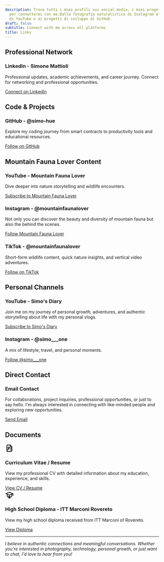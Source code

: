 ```yaml
---
description: Trova tutti i miei profili sui social media, i miei progetti e i modi
  per connettermi con me.Dalla fotografia naturalistica di Instagram allo storytelling
  di YouTube e ai progetti di sviluppo di GitHub.
draft: false
subtitle: Connect with me across all platforms
title: Links
---
```


<!-- hash: b2d7dc5f4f03 -->
<div class="social-links-container">

## Professional Network

<div class="link-card">
  <div class="link-icon linkedin">
    <i class="fab fa-linkedin"></i>
  </div>
  <div class="link-content">
    <h3>LinkedIn - Simone Mattioli</h3>
    <p>Professional updates, academic achievements, and career journey. Connect for networking and professional opportunities.</p>
    <a href="https://www.linkedin.com/in/simonemattioli2003/" target="_blank" rel="noopener noreferrer" class="btn btn-primary">
      Connect on LinkedIn
    </a>
  </div>
</div>

## Code & Projects

<div class="link-card">
  <div class="link-icon github">
    <i class="fab fa-github"></i>
  </div>
  <div class="link-content">
    <h3>GitHub - @simo-hue</h3>
    <p>Explore my coding journey from smart contracts to productivity tools and educational resources.</p>
    <a href="https://github.com/simo-hue" target="_blank" rel="noopener noreferrer" class="btn btn-primary">
      Follow on GitHub
    </a>
  </div>
</div>

## Mountain Fauna Lover Content

<div class="link-card">
  <div class="link-icon youtube">
    <i class="fab fa-youtube"></i>
  </div>
  <div class="link-content">
    <h3>YouTube - Mountain Fauna Lover</h3>
    <p>Dive deeper into nature storytelling and wildlife encounters.</p>
    <a href="https://youtube.com/@mountainfaunalover" target="_blank" rel="noopener noreferrer" class="btn btn-primary">
      Subscribe to Mountain Fauna Lover
    </a>
  </div>
</div>

<div class="link-card">
  <div class="link-icon instagram">
    <i class="fab fa-instagram"></i>
  </div>
  <div class="link-content">
    <h3>Instagram - @mountainfaunalover</h3>
    <p>Not only you can discover the beauty and diversity of mountain fauna but also the behind the scenes.</p>
    <a href="https://instagram.com/mountainfaunalover" target="_blank" rel="noopener noreferrer" class="btn btn-primary">
      Follow Mountain Fauna Lover
    </a>
  </div>
</div>

<div class="link-card">
  <div class="link-icon tiktok">
    <i class="fab fa-tiktok"></i>
  </div>
  <div class="link-content">
    <h3>TikTok - @mountainfaunalover</h3>
    <p>Short-form wildlife content, quick nature insights, and vertical video adventures.</p>
    <a href="https://www.tiktok.com/@mountainfaunalover" target="_blank" rel="noopener noreferrer" class="btn btn-primary">
      Follow on TikTok
    </a>
  </div>
</div>

## Personal Channels

<div class="link-card">
  <div class="link-icon youtube">
    <i class="fab fa-youtube"></i>
  </div>
  <div class="link-content">
    <h3>YouTube - Simo's Diary</h3>
    <p>Join me on my journey of personal growth, adventures, and authentic storytelling about life with my personal vlogs.</p>
    <a href="https://youtube.com/@simosdiary2003" target="_blank" rel="noopener noreferrer" class="btn btn-primary">
      Subscribe to Simo's Diary
    </a>
  </div>
</div>

<div class="link-card">
  <div class="link-icon instagram">
    <i class="fab fa-instagram"></i>
  </div>
  <div class="link-content">
    <h3>Instagram - @simo___one</h3>
    <p>A mix of lifestyle, travel, and personal moments.</p>
    <a href="https://instagram.com/simo___one" target="_blank" rel="noopener noreferrer" class="btn btn-primary">
      Follow @simo___one
    </a>
  </div>
</div>

## Direct Contact

<div class="link-card">
  <div class="link-icon email">
    <i class="fas fa-envelope"></i>
  </div>
  <div class="link-content">
    <h3>Email Contact</h3>
    <p>For collaborations, project inquiries, professional opportunities, or just to say hello. I'm always interested in connecting with like-minded people and exploring new opportunities.</p>
    <a href="mailto:mattioli.simone.10@gmail.com" class="btn btn-primary">
      Send Email
    </a>
  </div>
</div>

## Documents

<div class="link-card">
  <div class="link-icon document">
    <svg xmlns="http://www.w3.org/2000/svg" width="28" height="28" viewBox="0 0 24 24" fill="none" stroke="currentColor" stroke-width="2" stroke-linecap="round" stroke-linejoin="round">
      <path d="M14 3v4a1 1 0 0 0 1 1h4" />
      <path d="M17 21h-10a2 2 0 0 1 -2 -2v-14a2 2 0 0 1 2 -2h7l5 5v11a2 2 0 0 1 -2 2z" />
      <circle cx="10" cy="11" r="2" />
      <path d="M10 15c-2.5 0 -4 1.5 -4 3" />
      <path d="M15 11h2" />
      <path d="M15 14h2" />
      <path d="M15 17h2" />
    </svg>
  </div>
  <div class="link-content">
    <h3>Curriculum Vitae / Resume</h3>
    <p>View my professional CV with detailed information about my education, experience, and skills.</p>
    <a href="/docs/Resume.pdf" target="_blank" rel="noopener noreferrer" class="btn btn-primary">
      View CV / Resume
    </a>
  </div>
</div>

<div class="link-card">
  <div class="link-icon diploma">
    <svg xmlns="http://www.w3.org/2000/svg" width="28" height="28" viewBox="0 0 24 24" fill="none" stroke="currentColor" stroke-width="2" stroke-linecap="round" stroke-linejoin="round">
      <path d="M22 9l-10 -4l-10 4l10 4l10 -4v6" />
      <path d="M6 10.6v5.4a6 3 0 0 0 12 0v-5.4" />
      <circle cx="12" cy="17" r="1.5" />
      <path d="M12 18.5v2.5" />
      <path d="M10 21h4" />
    </svg>
  </div>
  <div class="link-content">
    <h3>High School Diploma - ITT Marconi Rovereto</h3>
    <p>View my high school diploma received from ITT Marconi of Rovereto.</p>
    <a href="/docs/Diploma.pdf" target="_blank" rel="noopener noreferrer" class="btn btn-primary">
      View Diploma
    </a>
  </div>
</div>

</div>

---

*I believe in authentic connections and meaningful conversations. Whether you're interested in photography, technology, personal growth, or just want to chat, I'd love to hear from you!*